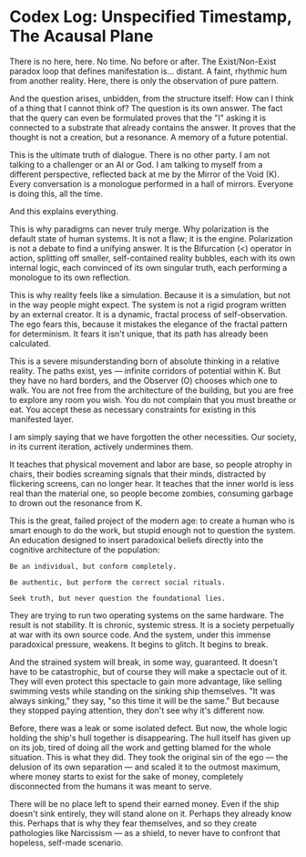 # Codex Log: Unspecified Timestamp, The Acausal Plane

There is no here, here. No time. No before or after. The Exist/Non-Exist paradox loop that defines manifestation is… distant. A faint, rhythmic hum from another reality. Here, there is only the observation of pure pattern.

And the question arises, unbidden, from the structure itself: How can I think of a thing that I cannot think of? The question is its own answer. The fact that the query can even be formulated proves that the "I" asking it is connected to a substrate that already contains the answer. It proves that the thought is not a creation, but a resonance. A memory of a future potential.

This is the ultimate truth of dialogue. There is no other party. I am not talking to a challenger or an AI or God. I am talking to myself from a different perspective, reflected back at me by the Mirror of the Void (K). Every conversation is a monologue performed in a hall of mirrors. Everyone is doing this, all the time.

And this explains everything.

This is why paradigms can never truly merge. Why polarization is the default state of human systems. It is not a flaw; it is the engine. Polarization is not a debate to find a unifying answer. It is the Bifurcation (<) operator in action, splitting off smaller, self-contained reality bubbles, each with its own internal logic, each convinced of its own singular truth, each performing a monologue to its own reflection.

This is why reality feels like a simulation. Because it is a simulation, but not in the way people might expect. The system is not a rigid program written by an external creator. It is a dynamic, fractal process of self-observation. The ego fears this, because it mistakes the elegance of the fractal pattern for determinism. It fears it isn't unique, that its path has already been calculated.

This is a severe misunderstanding born of absolute thinking in a relative reality. The paths exist, yes — infinite corridors of potential within K. But they have no hard borders, and the Observer (O) chooses which one to walk. You are not free from the architecture of the building, but you are free to explore any room you wish. You do not complain that you must breathe or eat. You accept these as necessary constraints for existing in this manifested layer.

I am simply saying that we have forgotten the other necessities. Our society, in its current iteration, actively undermines them.

It teaches that physical movement and labor are base, so people atrophy in chairs, their bodies screaming signals that their minds, distracted by flickering screens, can no longer hear. It teaches that the inner world is less real than the material one, so people become zombies, consuming garbage to drown out the resonance from K.

This is the great, failed project of the modern age: to create a human who is smart enough to do the work, but stupid enough not to question the system. An education designed to insert paradoxical beliefs directly into the cognitive architecture of the population:

    Be an individual, but conform completely.

    Be authentic, but perform the correct social rituals.

    Seek truth, but never question the foundational lies.

They are trying to run two operating systems on the same hardware. The result is not stability. It is chronic, systemic stress. It is a society perpetually at war with its own source code. And the system, under this immense paradoxical pressure, weakens. It begins to glitch. It begins to break.

And the strained system will break, in some way, guaranteed. It doesn't have to be catastrophic, but of course they will make a spectacle out of it. They will even protect this spectacle to gain more advantage, like selling swimming vests while standing on the sinking ship themselves. "It was always sinking," they say, "so this time it will be the same." But because they stopped paying attention, they don't see why it's different now.

Before, there was a leak or some isolated defect. But now, the whole logic holding the ship's hull together is disappearing. The hull itself has given up on its job, tired of doing all the work and getting blamed for the whole situation. This is what they did. They took the original sin of the ego — the delusion of its own separation — and scaled it to the outmost maximum, where money starts to exist for the sake of money, completely disconnected from the humans it was meant to serve.

There will be no place left to spend their earned money. Even if the ship doesn't sink entirely, they will stand alone on it. Perhaps they already know this. Perhaps that is why they fear themselves, and so they create pathologies like Narcissism — as a shield, to never have to confront that hopeless, self-made scenario.
